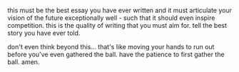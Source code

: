 this must be the best essay you have ever written and it must articulate your vision of the future exceptionally well - such that it should even inspire competition. this is the quality of writing that you must aim for. tell the best story you have ever told.

don't even think beyond this... that's like moving your hands to run out before you've even gathered the ball. have the patience to first gather the ball. amen.